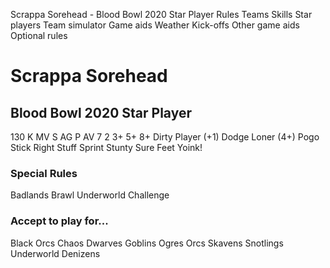 ﻿
Scrappa Sorehead - Blood Bowl 2020 Star Player
Rules
Teams
Skills
Star players
Team simulator
Game aids
Weather
Kick-offs
Other game aids
Optional rules
# Scrappa Sorehead
## Blood Bowl 2020 Star Player
130 K
MV
S
AG
P
AV
7
2
3+
5+
8+
Dirty Player (+1)
Dodge
Loner (4+)
Pogo Stick
Right Stuff
Sprint
Stunty
Sure Feet
Yoink!
### Special Rules
Badlands Brawl
Underworld Challenge
### Accept to play for...
Black Orcs
Chaos Dwarves
Goblins
Ogres
Orcs
Skavens
Snotlings
Underworld Denizens
